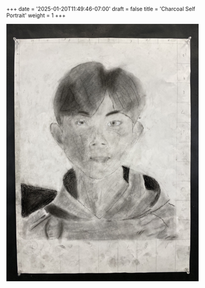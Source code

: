 +++
date = '2025-01-20T11:49:46-07:00'
draft = false
title = 'Charcoal Self Portrait'
weight = 1
+++

![charcoal drawing of myself](IMG_2043.jpg)